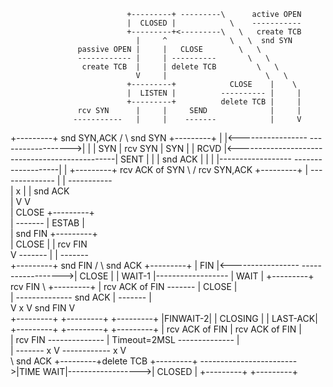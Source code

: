                               +---------+ ---------\      active OPEN  
                              |  CLOSED |            \    -----------  
                              +---------+<---------\   \   create TCB  
                                |     ^              \   \  snd SYN    
                   passive OPEN |     |   CLOSE        \   \           
                   ------------ |     | ----------       \   \         
                    create TCB  |     | delete TCB         \   \       
                                V     |                      \   \     
                              +---------+            CLOSE    |    \   
                              |  LISTEN |          ---------- |     |  
                              +---------+          delete TCB |     |  
                   rcv SYN      |     |     SEND              |     |  
                  -----------   |     |    -------            |     V  
 +---------+      snd SYN,ACK  /       \   snd SYN          +---------+
 |         |<-----------------           ------------------>|         |
 |   SYN   |                    rcv SYN                     |   SYN   |
 |   RCVD  |<-----------------------------------------------|   SENT  |
 |         |                    snd ACK                     |         |
 |         |------------------           -------------------|         |
 +---------+   rcv ACK of SYN  \       /  rcv SYN,ACK       +---------+
   |           --------------   |     |   -----------                  
   |                  x         |     |     snd ACK                    
   |                            V     V                                
   |  CLOSE                   +---------+                              
   | -------                  |  ESTAB  |                              
   | snd FIN                  +---------+                              
   |                   CLOSE    |     |    rcv FIN                     
   V                  -------   |     |    -------                     
 +---------+          snd FIN  /       \   snd ACK          +---------+
 |  FIN    |<-----------------           ------------------>|  CLOSE  |
 | WAIT-1  |------------------                              |   WAIT  |
 +---------+          rcv FIN  \                            +---------+
   | rcv ACK of FIN   -------   |                            CLOSE  |  
   | --------------   snd ACK   |                           ------- |  
   V        x                   V                           snd FIN V  
 +---------+                  +---------+                   +---------+
 |FINWAIT-2|                  | CLOSING |                   | LAST-ACK|
 +---------+                  +---------+                   +---------+
   |                rcv ACK of FIN |                 rcv ACK of FIN |  
   |  rcv FIN       -------------- |    Timeout=2MSL -------------- |  
   |  -------              x       V    ------------        x       V  
    \ snd ACK                 +---------+delete TCB         +---------+
     ------------------------>|TIME WAIT|------------------>| CLOSED  |
                              +---------+                   +---------+
